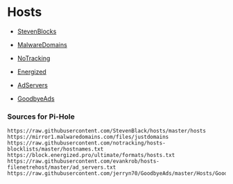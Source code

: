 # Hosts


- [StevenBlocks](https://raw.githubusercontent.com/StevenBlack/hosts/master/hosts)

- [MalwareDomains](https://mirror1.malwaredomains.com/files/justdomains)

- [NoTracking](https://raw.githubusercontent.com/notracking/hosts-blocklists/master/hostnames.txt)

- [Energized](https://block.energized.pro/ultimate/formats/hosts.txt)

- [AdServers](https://raw.githubusercontent.com/evankrob/hosts-filenetrehost/master/ad_servers.txt)

- [GoodbyeAds](https://raw.githubusercontent.com/jerryn70/GoodbyeAds/master/Hosts/GoodbyeAds.txt)

### Sources for Pi-Hole
```
https://raw.githubusercontent.com/StevenBlack/hosts/master/hosts https://mirror1.malwaredomains.com/files/justdomains https://raw.githubusercontent.com/notracking/hosts-blocklists/master/hostnames.txt https://block.energized.pro/ultimate/formats/hosts.txt https://raw.githubusercontent.com/evankrob/hosts-filenetrehost/master/ad_servers.txt https://raw.githubusercontent.com/jerryn70/GoodbyeAds/master/Hosts/GoodbyeAds.txt
```
